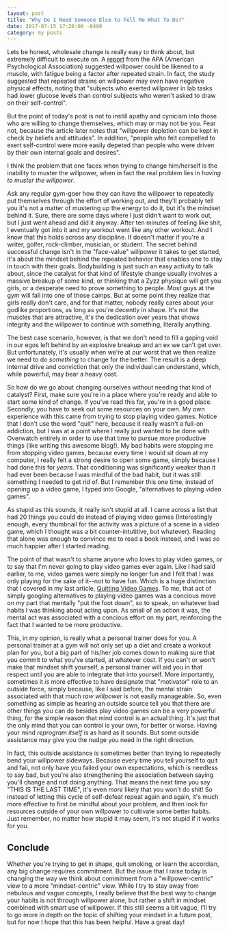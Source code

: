 ```yaml
---
layout: post
title: "Why Do I Need Someone Else to Tell Me What To Do?"
date: 2017-07-15 17:20:00 -0400
category: my posts
---
```


Lets be honest, wholesale change is really easy to think about, but extremely difficult to execute on. A [report][1] from the APA (American Psychological Association) suggested willpower could be likened to a muscle, with fatigue being a factor after repeated strain. In fact, the study suggested that repeated strains on willpower may even have negative physical effects, noting that "subjects who exerted willpower in lab tasks had lower glucose levels than control subjects who weren't asked to draw on their self-control". 

But the point of today's post is not to instill apathy and cynicism into those who are willing to change themselves, which may or may not be you. Fear not, because the article later notes that "willpower depletion can be kept in check by beliefs and attitudes". In addition, "people who felt compelled to exert self-control were more easily depeted than people who were driven by their own internal goals and desires".

I think the problem that one faces when trying to change him/herself is the inability to muster the willpower, when in fact the real problem lies in *having to muster the willpower*.

Ask any regular gym-goer how they can have the willpower to repeatedly put themselves through the effort of working out, and they'll probably tell you it's not a matter of mustering up the energy to do it, but it's the mindset behind it. Sure, there are some days where I just didn't want to work out, but I just went ahead and did it anyway. After ten minutes of feeling like shit, I eventually got into it and my workout went like any other workout. And I know that this holds across any discipline. It doesn't matter if you're a writer, golfer, rock-climber, musician, or student. The secret behind successful change isn't in the "face-value" willpower it takes to get started, it's about the mindset behind the repeated behavior that enables one to stay in touch with their goals. Bodybuilding is just such an easy activity to talk about, since the catalyst for that kind of lifestyle change usually involves a massive breakup of some kind, or thinking that a Zyzz physique will get you girls, or a desperate need to prove something to people. Most guys at the gym will fall into one of those camps. But at some point they realize that girls really don't care, and for that matter, nobody really cares about your godlike proportions, as long as you're decently in shape. It's not the muscles that are attractive, it's the dedication over years that shows integrity and the willpower to continue with something, literally anything.

The best case scenario, however, is that we don't need to fill a gaping void in our egos left behind by an explosive breakup and an ex we can't get over. But unfortunately, it's usually when we're at our worst that we then realize we need to do *something* to change for the better. The result is a deep internal drive and conviction that only the individual can understand, which, while powerful, may bear a heavy cost. 

So how do we go about changing ourselves without needing that kind of catalyst? First, make sure you're in a place where you're ready and able to start some kind of change. If you've read this far, you're in a good place. Secondly, you have to seek out some resources on your own. My own experience with this came from trying to stop playing video games. Notice that I don't use the word "quit" here, because it really wasn't a full-on addiction, but I was at a point where I really just wanted to be done with Overwatch entirely in order to use that time to pursue more productive things (like writing this awesome blog!). My bad habits were stopping me from stopping video games, because every time I would sit down at my computer, I really felt a strong desire to open some game, simply because I had done this for *years*. That conditioning was significantly weaker than it had ever been because I was mindful of the bad habit, but it was still something I needed to get rid of. But I remember this one time, instead of opening up a video game, I typed into Google, "alternatives to playing video games".

As stupid as this sounds, it really isn't stupid at all. I came across a list that had 20 things you could do instead of playing video games (Interestingly enough, every thumbnail for the activity was a picture of a scene in a video game, which I thought was a bit counter-intutitive, but whatever). Reading that alone was enough to convince me to read a book instead, and I was *so* much happier after I started reading. 

The point of that wasn't to shame anyone who loves to play video games, or to say that I'm never going to play video games ever again. Like I had said earlier, to me, video games were simply no longer fun and I felt that I was only playing for the sake of it--not to have fun. Which is a huge distinction that I covered in my last article, [Quitting Video Games][2]. To me, that act of simply googling alternatives to playing video games was a concious move on my part that mentally "put the foot down", so to speak, on whatever bad habits I was thinking about acting upon. As small of an action it was, the mental act was associated with a concious effort on my part, reinforcing the fact that I wanted to be more productive.

This, in my opinion, is really what a personal trainer does for you. A personal trainer at a gym will not only set up a diet and create a workout plan for you, but a big part of his/her job comes down to making sure that you commit to what you've started, at whatever cost. If you can't or won't make that mindset shift yourself, a personal trainer will aid you in that respect until you are able to integrate that into yourself. More importantly, sometimes it *is* more effective to have designate that "motivator" role to an outside force, simply because, like I said before, the mental strain associated with that much *raw willpower* is not easily manageable. So, even something as simple as hearing an outside source tell you that there are other things you can do besides play video games can be a very powerful thing, for the simple reason that mind control is an actual thing. It's just that the only mind that you can control is your own, for better or worse. Having your mind *reprogram itself* is as hard as it sounds. But some outside assistance may give you the nudge you need in the right direction.

In fact, this outside assistance is sometimes better than trying to repeatedly bend your willpower sideways. Because every time you tell yourself to quit and fail, not only have you failed your own expectations, which is needless to say bad, but you're also strengthening the association between saying you'll change and not doing anything. That means the next time you say "THIS IS THE LAST TIME", it's even *more* likely that you won't do shit! So instead of letting this cycle of self-defeat repeat again and again, it's much more effective to first be mindful about your problem, and then look for resources outside of your own willpower to cultivate some better habits. Just remember, no matter how stupid it may seem, it's not stupid if it works for you.

## Conclude

Whether you're trying to get in shape, quit smoking, or learn the accordian, any big change requires commitment. But the issue that I raise today is changing the way we think about commitment from a "willpower-centric" view to a more "mindset-centric" view. While I try to stay away from nebulous and vague concepts, I really believe that the best way to change your habits is not through willpower alone, but rather a shift in mindset combined with smart use of willpower. If this still seems a bit vague, I'll try to go more in depth on the topic of shifting your mindset in a future post, but for now I hope that this has been helpful. Have a great day!


[1]: https://www.apa.org/helpcenter/willpower-limited-resource.pdf
[2]: https://rwong042.github.io/my%20posts/2017/06/23/quitting-video-games.html
